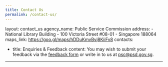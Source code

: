 ```yaml
---
title: Contact Us
permalink: /contact-us/
---
```


layout: contact_us
agency_name: Public Service Commission
    address:
        - National Library Building
        - 100 Victoria Street #08-01
        - Singapore 188064
        maps_link: https://goo.gl/maps/hDDuKmvBvj8KiiFv8
contacts:
  - title: Enquiries & Feedback
    content: You may wish to submit your feedback via the [feedback form](https://www.psc.gov.sg/feedback) or write in to us at psc@psd.gov.sg.
  ---
